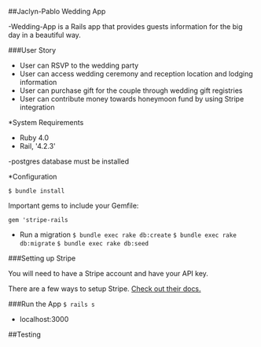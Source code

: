 ##Jaclyn-Pablo Wedding App

-Wedding-App is a Rails app that provides guests information for the big day in a beautiful way. 

###User Story
- User can RSVP to the wedding party
- User can access wedding ceremony and reception location and lodging information
- User can purchase gift for the couple through wedding gift registries
- User can contribute money towards honeymoon fund by using Stripe integration

*System Requirements
- Ruby 4.0 
- Rail, '4.2.3'

-postgres database must be installed

*Configuration

`$ bundle install`

Important gems to include your Gemfile:

`gem 'stripe-rails`

- Run a migration
`$ bundle exec rake db:create`
`$ bundle exec rake db:migrate`
`$ bundle exec rake db:seed`

###Setting up Stripe

You will need to have a Stripe account and have your API key. 

There are a few ways to setup Stripe. [Check out their docs.](https://stripe.com/docs/stripe.js)

###Run the App
`$ rails s`

- localhost:3000

##Testing 




